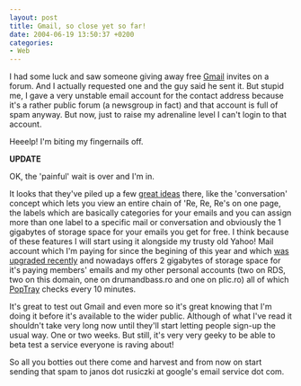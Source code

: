 ```yaml
---
layout: post
title: Gmail, so close yet so far!
date: 2004-06-19 13:50:37 +0200
categories:
- Web
---
```

I had some luck and saw someone giving away free <a href="http://www.gmail.com">Gmail</a> invites on a forum. And I actually requested one and the guy said he sent it. But stupid me, I gave a very unstable email account for the contact address because it's a rather public forum (a newsgroup in fact) and that account is full of spam anyway. But now, just to raise my adrenaline level I can't login to that account.

Heeelp! I'm biting my fingernails off.

<b>UPDATE</b>

OK, the 'painful' wait is over and I'm in.

It looks that they've piled up a few <a href="http://www.google.com/gmail/help/start.html" title="Getting started with Gmail">great ideas</a> there, like the 'conversation' concept which lets you view an entire chain of 'Re, Re, Re's on one page, the labels which are basically categories for your emails and you can assign more than one label to a specific mail or conversation and obviously the 1 gigabytes of storage space for your emails you get for free. I think because of these features I will start using it alongside my trusty old Yahoo! Mail account which I'm paying for since the begining of this year and which <a href="http://www.rusiczki.net/2004/06/15/yahoo-mail-strikes-back/" title="Kitsched - Yahoo! Mail strikes back!">was upgraded recently</a> and nowadays offers 2 gigabytes of storage space for it's paying members' emails and my other personal accounts (two on RDS, two on this domain, one on drumandbass.ro and one on plic.ro) all of which <a href="http://www.poptray.org/" title="PopTray Mail Notifier - great POP email notifier">PopTray</a> checks every 10 minutes.

It's great to test out Gmail and even more so it's great knowing that I'm doing it before it's available to the wider public. Although of what I've read it shouldn't take very long now until they'll start letting people sign-up the usual way. One or two weeks. But still, it's very very geeky to be able to beta test a service everyone is raving about!

So all you botties out there come and harvest and from now on start sending that spam to janos dot rusiczki at google's email service dot com.
